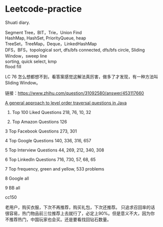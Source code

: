 # Leetcode-practice

Shuati diary.

Segment Tree，BIT，Trie，Union Find  
HashMap, HashSet, PriorityQueue, heap  
TreeSet，TreeMap，Deque，LinkedHashMap  
DFS，BFS，topological sort, dfs/bfs connected, dfs/bfs circle, Sliding Window，sweep line  
sorting, quick select, kmp  
flood fill  

LC 76 怎么想都想不到，看答案感觉这解法真厉害，做多了才发现，有一种方法叫Sliding Window。

链接：https://www.zhihu.com/question/31092580/answer/453117660

[A general approach to level order traversal questions in Java](https://leetcode.com/problems/binary-tree-level-order-traversal/discuss/114449/A-general-approach-to-level-order-traversal-questions-in-Java)


1. Top 100 Liked Questions
 218, 76, 10, 32

2. Top Amazon Questions
126

3 Top Facebook Questions
273, 301

4 Top Google Questions
140, 336, 316, 657

5 Top Interview Questions
44, 269, 212, 340, 308

6 Top LinkedIn Questions
716, 730, 57, 68, 65

7 Top frequency, green and yellow, 533 problems


8 Google all


9 BB all

cc150

老用户，购买衣服，下次不再推荐，购买礼包，下次还推荐。
只追求召回率的话很容易，热门物品前三位推荐上去就行了，必定上90%。但是意义不大，因为你不推荐热门，中国玩家也会买。还是要看找回钻石数量。
